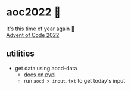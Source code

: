 # aoc2022 :star2:
It's this time of year again :evergreen_tree: \
[Advent of Code 2022](https://adventofcode.com/)

## utilities
* get data using aocd-data
  * [docs on pypi](https://pypi.org/project/advent-of-code-data/)
  * run `aocd > input.txt` to get today's input
